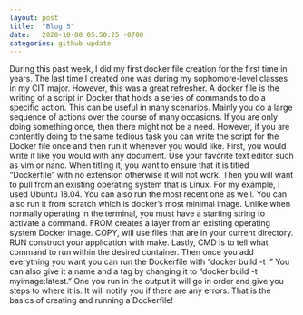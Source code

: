 ```yaml
---
layout: post
title:  "Blog 5"
date:   2020-10-08 05:50:25 -0700
categories: github update
---
```


During this past week, I did my first docker file creation for the first time in years. The last time I created one was during my sophomore-level classes in my CIT major. However, this was a great refresher. A docker file is the writing of a script in Docker that holds a series of commands to do a specific action. This can be useful in many scenarios. Mainly you do a large sequence of actions over the course of many occasions. If you are only doing something once, then there might not be a need. However, if you are contently doing to the same tedious task you can write the script for the Docker file once and then run it whenever you would like. First, you would write it like you would with any document. Use your favorite text editor such as vim or nano. When titling it, you want to ensure that it is titled “Dockerfile” with no extension otherwise it will not work. Then you will want to pull from an existing operating system that is Linux. For my example, I used Ubuntu 18.04. You can also run the most recent one as well. You can also run it from scratch which is docker’s most minimal image. Unlike when normally operating in the terminal, you must have a starting string to activate a command. FROM creates a layer from an existing operating system Docker image. COPY, will use files that are in your current directory. RUN construct your application with make. Lastly, CMD is to tell what command to run within the desired container. Then once you add everything you want you can run the Dockerfile with “docker build -t .” You can also give it a name and a tag by changing it to “docker build -t myimage:latest.” One you run in the output it will go in order and give you steps to where it is. It will notify you if there are any errors. That is the basics of creating and running a Dockerfile! 
